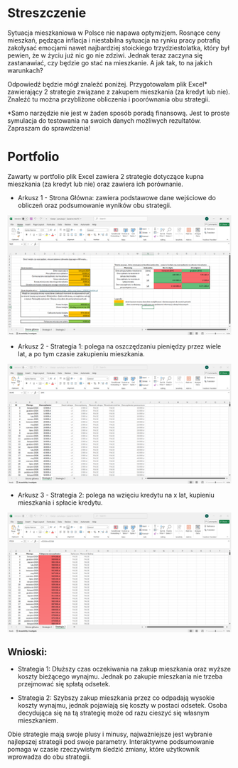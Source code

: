 # Streszczenie

Sytuacja mieszkaniowa w Polsce nie napawa optymizjem. Rosnące ceny mieszkań, pędząca inflacja i niestabilna sytuacja na rynku pracy potrafią zakołysać emocjami nawet najbardziej stoickiego trzydziestolatka, który był pewien, że w życiu już nic go nie zdziwi. Jednak teraz zaczyna się zastanawiać, czy będzie go stać na mieszkanie. A jak tak, to na jakich warunkach? 

Odpowiedź będzie mógł znaleźć poniżej. Przygotowałam plik Excel* zawierający 2 strategie związane z zakupem mieszkania (za kredyt lub nie). Znaleźć tu można przybliżone obliczenia i poorównania obu strategii. 

*Samo narzędzie nie jest w żaden sposób poradą finansową. Jest to proste symulacja do testowania na swoich danych możliwych rezultatów. Zapraszam do sprawdzenia!

# Portfolio
Zawarty w portfolio plik Excel zawiera 2 strategie dotyczące kupna mieszkania (za kredyt lub nie) oraz zawiera ich porównanie.

- Arkusz 1 - Strona Główna: zawiera podstawowe dane wejściowe do obliczeń oraz podsumowanie wyników obu strategii.

![Arkusz 1 - Strona Główna](images/excel1.png)

- Arkusz 2 - Strategia 1: polega na oszczędzaniu pieniędzy przez wiele lat, a po tym czasie zakupieniu mieszkania.

![Arkusz 2 - Strategia 1](images/excel2.png)

- Arkusz 3 - Strategia 2: polega na wzięciu kredytu na x lat, kupieniu mieszkania i spłacie kredytu.

![Arkusz 3 - Strategia 2](images/excel3.png)

## Wnioski:

- Strategia 1: Dłuższy czas oczekiwania na zakup mieszkania oraz wyższe koszty bieżącego wynajmu. Jednak po zakupie mieszkania nie trzeba przejmować się spłatą odsetek.

- Strategia 2: Szybszy zakup mieszkania przez co odpadają wysokie koszty wynajmu, jednak pojawiają się koszty w postaci odsetek. Osoba decydująca się na tą strategię może od razu cieszyć się własnym mieszkaniem.

Obie strategie mają swoje plusy i minusy, najważniejsze jest wybranie najlepszej strategii pod swoje parametry. Interaktywne podsumowanie pomaga w czasie rzeczywistym śledzić zmiany, które użytkownik wprowadza do obu strategii.
